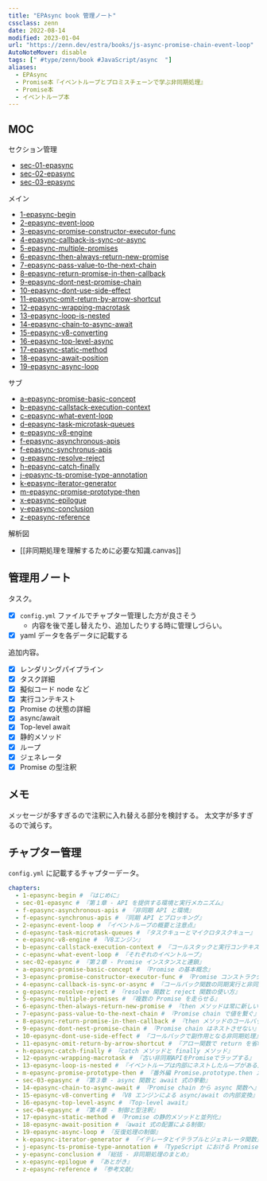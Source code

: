 ```yaml
---
title: "EPAsync book 管理ノート"
cssclass: zenn
date: 2022-08-14
modified: 2023-01-04
url: "https://zenn.dev/estra/books/js-async-promise-chain-event-loop"
AutoNoteMover: disable
tags: [" #type/zenn/book #JavaScript/async  "]
aliases:
  - EPAsync
  - Promise本『イベントループとプロミスチェーンで学ぶ非同期処理』
  - Promise本
  - イベントループ本
---
```


## MOC

セクション管理
- [sec-01-epasync](sec-01-epasync)
- [sec-02-epasync](sec-02-epasync)
- [sec-03-epasync](sec-03-epasync)

メイン
- [1-epasync-begin](1-epasync-begin)
- [2-epasync-event-loop](2-epasync-event-loop)
- [3-epasync-promise-constructor-executor-func](3-epasync-promise-constructor-executor-func)
- [4-epasync-callback-is-sync-or-async](4-epasync-callback-is-sync-or-async)
- [5-epasync-multiple-promises](5-epasync-multiple-promises)
- [6-epasync-then-always-return-new-promise](6-epasync-then-always-return-new-promise)
- [7-epasync-pass-value-to-the-next-chain](7-epasync-pass-value-to-the-next-chain)
- [8-epasync-return-promise-in-then-callback](8-epasync-return-promise-in-then-callback)
- [9-epasync-dont-nest-promise-chain](9-epasync-dont-nest-promise-chain)
- [10-epasync-dont-use-side-effect](10-epasync-dont-use-side-effect)
- [11-epasync-omit-return-by-arrow-shortcut](11-epasync-omit-return-by-arrow-shortcut)
- [12-epasync-wrapping-macrotask](12-epasync-wrapping-macrotask)
- [13-epasync-loop-is-nested](13-epasync-loop-is-nested)
- [14-epasync-chain-to-async-await](14-epasync-chain-to-async-await)
- [15-epasync-v8-converting](15-epasync-v8-converting)
- [16-epasync-top-level-async](16-epasync-top-level-async)
- [17-epasync-static-method](17-epasync-static-method)
- [18-epasync-await-position](18-epasync-await-position)
- [19-epasync-async-loop](19-epasync-async-loop)

サブ
- [a-epasync-promise-basic-concept](a-epasync-promise-basic-concept)
- [b-epasync-callstack-execution-context](b-epasync-callstack-execution-context)
- [c-epasync-what-event-loop](c-epasync-what-event-loop)
- [d-epasync-task-microtask-queues](d-epasync-task-microtask-queues)
- [e-epasync-v8-engine](e-epasync-v8-engine)
- [f-epasync-asynchronous-apis](f-epasync-asynchronous-apis)
- [f-epasync-synchronus-apis](f-epasync-synchronus-apis)
- [g-epasync-resolve-reject](g-epasync-resolve-reject)
- [h-epasync-catch-finally](h-epasync-catch-finally)
- [j-epasync-ts-promise-type-annotation](j-epasync-ts-promise-type-annotation)
- [k-epasync-iterator-generator](k-epasync-iterator-generator)
- [m-epasync-promise-prototype-then](m-epasync-promise-prototype-then)
- [x-epasync-epilogue](x-epasync-epilogue)
- [y-epasync-conclusion](y-epasync-conclusion)
- [z-epasync-reference](z-epasync-reference)

解析図
- [[非同期処理を理解するために必要な知識.canvas]]

## 管理用ノート

タスク。
- [x] `config.yml` ファイルでチャプター管理した方が良さそう
  - 内容を後で差し替えたり、追加したりする時に管理しづらい。
- [x] yaml データを各データに記載する

追加内容。
- [x] レンダリングパイプライン
- [x] タスク詳細
- [x] 擬似コード node など
- [x] 実行コンテキスト
- [x] Promise の状態の詳細
- [x] async/await
- [x] Top-level await
- [x] 静的メソッド
- [x] ループ
- [x] ジェネレータ
- [x] Promise の型注釈

## メモ

メッセージが多すぎるので注釈に入れ替える部分を検討する。
太文字が多すぎるので減らす。

## チャプター管理

`config.yml` に記載するチャプターデータ。

```yaml
chapters:
  - 1-epasync-begin # 『はじめに』
  - sec-01-epasync # 『第１章 - API を提供する環境と実行メカニズム』
  - f-epasync-asynchronous-apis # 『非同期 API と環境』
  - f-epasync-synchronus-apis # 『同期 API とブロッキング』
  - 2-epasync-event-loop # 『イベントループの概要と注意点』
  - d-epasync-task-microtask-queues # 『タスクキューとマイクロタスクキュー』
  - e-epasync-v8-engine # 『V8エンジン』
  - b-epasync-callstack-execution-context # 『コールスタックと実行コンテキスト』
  - c-epasync-what-event-loop # 『それぞれのイベントループ』
  - sec-02-epasync # 『第２章 - Promise インスタンスと連鎖』
  - a-epasync-promise-basic-concept # 『Promise の基本概念』
  - 3-epasync-promise-constructor-executor-func # 『Promise コンストラクタ』と Executor 関数』
  - 4-epasync-callback-is-sync-or-async # 『コールバック関数の同期実行と非同期実行』
  - g-epasync-resolve-reject # 『resolve 関数と reject 関数の使い方』
  - 5-epasync-multiple-promises # 『複数の Promise を走らせる』
  - 6-epasync-then-always-return-new-promise # 『then メソッドは常に新しい 』Promise を返す』
  - 7-epasync-pass-value-to-the-next-chain # 『Promise chain で値を繋ぐ』
  - 8-epasync-return-promise-in-then-callback # 『then メソッドのコールバックで Promise インスタンスを返す』
  - 9-epasync-dont-nest-promise-chain # 『Promise chain はネストさせない』
  - 10-epasync-dont-use-side-effect # 『コールバックで副作用となる非同期処理』
  - 11-epasync-omit-return-by-arrow-shortcut # 『アロー関数で return を省略』する』
  - h-epasync-catch-finally # 『catch メソッドと finally メソッド』
  - 12-epasync-wrapping-macrotask # 『古い非同期APIをPromiseでラップする』
  - 13-epasync-loop-is-nested # 『イベントループは内部にネストしたループがある』
  - m-epasync-promise-prototype-then # 『番外編 Promise.prototype.then メソッドの仕様挙動』
  - sec-03-epasync # 『第３章 - async 関数と await 式の挙動』
  - 14-epasync-chain-to-async-await # 『Promise chain から async 関数へ』
  - 15-epasync-v8-converting # 『V8 エンジンによる async/await の内部変換』
  - 16-epasync-top-level-async # 『Top-level await』
  - sec-04-epasync # 『第４章 - 制御と型注釈』
  - 17-epasync-static-method # 『Promise の静的メソッドと並列化』
  - 18-epasync-await-position # 『await 式の配置による制御』
  - 19-epasync-async-loop # 『反復処理の制御』
  - k-epasync-iterator-generator # 『イテレータとイテラブルとジェネレータ関数』
  - j-epasync-ts-promise-type-annotation # 『TypeScript における Promise の型注釈』
  - y-epasync-conclusion # 『総括 - 非同期処理のまとめ』
  - x-epasync-epilogue # 『あとがき』
  - z-epasync-reference # 『参考文献』
```
